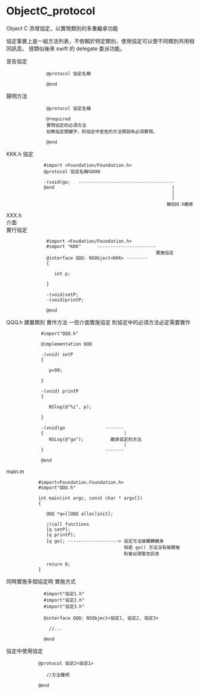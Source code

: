 # ObjectC_protocol
Object C 添增協定，以實現類別的多重繼承功能

協定事實上是一組方法列表，不依賴於特定類別，使用協定可以使不同類別共用相同訊息。
很類似後來 swift 的 delegate 委派功能。

宣告協定
 
                   @protocol 協定名稱
                   
                   @end
                   
聲明方法

                   @protocol 協定名稱
                   
                   @required 
                   實現協定的必須方法
                   如無指定關鍵字，則協定中宣告的方法預設為必須實現。
                   
                   @end
                   
KKK.h
協定

                  #import <Foundation/Foundation.h>
                  @protocol 協定名稱叫KKK
                  
                  -(void)go;   ------------------------------------
                  @end                                            |
                                                                  |
                                                                  |
                                                                被QQQ.h繼承
XXX.h                                                             
介面                                                               
實行協定                                                            
                                                                 
                   #import <Foudation/Foundation.h>               
                   #import "KKK"      ----------------------
                                                            實施協定
                   @interface QQQ: NSObject<KKK> --------
                   {
                   
                      int p;
                   
                   }
                   
                   -(void)setP;
                   -(void)printP;
                   
                   @end


QQQ.h
建置類別
實作方法
一但介面實施協定
則協定中的必須方法必定需要實作

                 #import"QQQ.h"
                 
                 @implementation QQQ
                 
                 -(void) setP
                 {
                 
                    p=99;
                 
                 }
                 
                 -(void) printP
                 {
                 
                    NSlog(@"%i", p);
                 
                 }
                 
                 -(void)go               -------
                 {                              |
                    NSLog(@"go");          繼承協定的方法
                                                |  
                 }                       -------
                  
                 @end

main.m

                #import<Foundation.Foundation.h>
                #import"QQQ.h"
                
                int main(int argc, const char * argv[])
                {
                
                   QQQ *q=[[QQQ alloc]init];
                   
                   //call functions
                   [q setP];
                   [q printP];
                   [q go]; -------------------> 協定方法被輾轉繼承
                                                倘若 go() 方法沒有被實施
                                                則會出現警告訊息
                
                   return 0;
                }


同時實施多個協定時
實施方式

                  #import"協定1.h"
                  #import"協定2.h"
                  #import"協定3.h"
                  
                  @interface QQQ: NSObject<協定1, 協定2, 協定3>
                  
                    //...
                    
                  @end

 
 協定中使用協定
 
                @protocol 協定2<協定1>
                
                   //方法聲明
                
                @end
